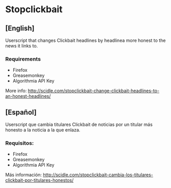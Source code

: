 <h1>Stopclickbait</h1>

<h2>[English]</h2>

Userscript that changes Clickbait headlines by headlinea more honest to the news it links to.

<h3>Requirements</h3>
<ul>
 	<li>Firefox</li>
 	<li>Greasemonkey</li>
  <li>Algorithmia API Key</li>
</ul>

More info: http://scidle.com/stopclickbait-change-clickbait-headlines-to-an-honest-headlines/

<h2>[Español]</h2>

Userscript que cambia titulares Clickbait de noticias por un titular más honesto a la noticia a la que enlaza.

<h3>Requisitos:</h3>
<ul>
 	<li>Firefox</li>
 	<li>Greasemonkey</li>
  <li>Algorithmia API Key</li>
</ul>

Más información: http://scidle.com/stopclickbait-cambia-los-titulares-clickbait-por-titulares-honestos/
